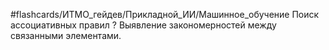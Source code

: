 #flashcards/ИТМО_гейдев/Прикладной_ИИ/Машинное_обучение 
Поиск ассоциативных правил
?
Выявление закономерностей между связанными элементами.